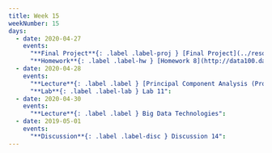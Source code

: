 ```yaml
---
title: Week 15
weekNumber: 15
days:
  - date: 2020-04-27
    events:
      "**Final Project**{: .label .label-proj } [Final Project](../resources/assets/final_proj/final_proj_spec.pdf) (due May 13) ([datasets](../resources/assets/final_proj/final_proj_data.zip))":
      "**Homework**{: .label .label-hw } [Homework 8](http://data100.datahub.berkeley.edu/hub/user-redirect/git-sync?repo=https://github.com/DS-100/sp20&subPath=hw/hw8/) (due May 4)":
  - date: 2020-04-28
    events:
      "**Lecture**{: .label .label } [Principal Component Analysis (Prof. Hug's Excellent Lecture)](https://docs.google.com/presentation/d/1ZpeEMuI-obakVM-ntZniyyVZu_2g3ve_izA5-zso05c/edit?usp=sharing)([webcast](https://www.youtube.com/watch?v=NanKILF8FB8)) ([code](https://data100.datahub.berkeley.edu/hub/login?next=%2Fhub%2Fuser-redirect%2Fgit-sync%3Frepo%3Dhttps%3A%2F%2Fgithub.com%2FDS-100%2Ffa19-public-archive%26subPath%3Dlecture%2Flec11.zip))":
      "**Lab**{: .label .label-lab } Lab 11":
  - date: 2020-04-30
    events:
      "**Lecture**{: .label .label } Big Data Technologies":
  - date: 2019-05-01
    events:
      "**Discussion**{: .label .label-disc } Discussion 14":
---
```

